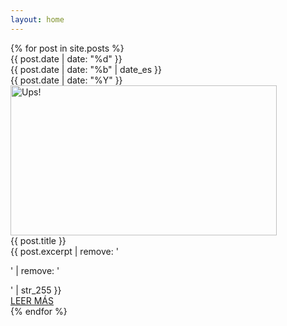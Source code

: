 ```yaml
---
layout: home
---
```

<div id="history" class="grid-12 narrow col-12 items-center">
  {% for post in site.posts %}
    <div class="grid-1 narrow col-4-from-desktop card__container">
      <div class="card__date grid-1 narrow col-1">
        <div class="col-1 card__day">
          {{ post.date | date: "%d" }}
        </div>
        <div class="col-1 card__month">
          {{ post.date | date: "%b" | date_es }}
        </div>
        <div class="col-1 card__year">
          {{ post.date | date: "%Y" }}
        </div>
      </div>
      <div class="card__image">
        <img src="{{ post.image }}" width="426px" height="240px" alt="Ups!">
      </div>
      <div class="grid-1 narrow card__data">
        <div class="grid-1 col-1 data_contain">
          <div class="col-1 card__title">
            {{ post.title }}
          </div>
          <div class="col-1 narrow card__description">
            <div class="description__sms">
              {{ post.excerpt | remove: '<p>' | remove: '</p>' | str_255 }}
            </div>
            <a href="{{ post.url }}" class="grid-1 items-center description__readmore">LEER MÁS</a>
          </div>
        </div>
      </div>
    </div>
  {% endfor %}
</div>
